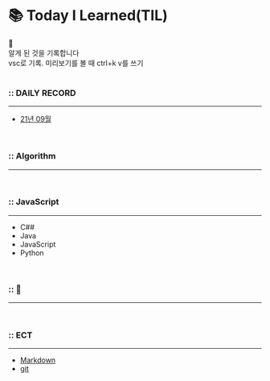 # 📚 Today I Learned(TIL)

📝 <br>
알게 된 것을 기록합니다 <br>
vsc로 기록. 미리보기를 볼 때 ctrl+k v를 쓰기 <br> <br>

### :: DAILY RECORD
---
- [21년 09월](https://github.com/Sunny713/TIL/blob/main/21_09.md)

<br>

### :: Algorithm
---

<br> 

### :: JavaScript
---
- C##
- Java
- JavaScript
- Python

<br>

### :: 📖
---


<br>

### :: ECT
---
- [Markdown](https://github.com/Sunny713/TIL/blob/main/Markdown.md)
- [git](https://github.com/Sunny713/TIL/blob/main/git.md)